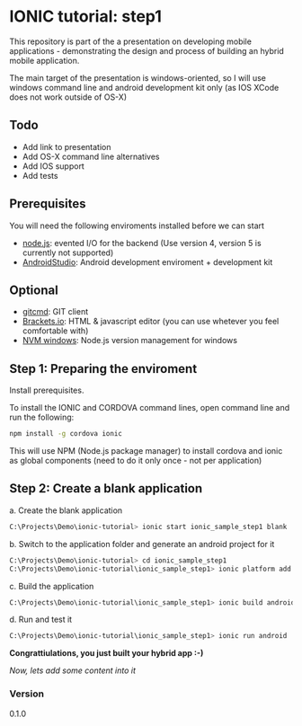 # IONIC tutorial: step1
This repository is part of the a presentation on developing mobile applications - demonstrating the design and process of building an hybrid mobile application.

The main target of the presentation is windows-oriented, so I will use windows command line and android development kit only (as IOS XCode does not work outside of OS-X)

## Todo
- Add link to presentation
- Add OS-X command line alternatives
- Add IOS support
- Add tests

## Prerequisites
You will need the following enviroments installed before we can start
* [node.js]: evented I/O for the backend (Use version 4, version 5 is currently not supported)
* [AndroidStudio]: Android development enviroment + development kit

## Optional
* [gitcmd]: GIT client
* [Brackets.io]: HTML & javascript editor (you can use whetever you feel comfortable with)
* [NVM windows]: Node.js version management for windows

## Step 1: Preparing the enviroment
Install prerequisites.

To install the IONIC and CORDOVA command lines, open command line and run the following:
```sh
npm install -g cordova ionic
```
This will use NPM (Node.js package manager) to install cordova and ionic as global components (need to do it only once - not per application)

## Step 2: Create a blank application
a. Create the blank application
```sh
C:\Projects\Demo\ionic-tutorial> ionic start ionic_sample_step1 blank
```
b. Switch to the application folder and generate an android project for it
```sh
C:\Projects\Demo\ionic-tutorial> cd ionic_sample_step1
C:\Projects\Demo\ionic-tutorial\ionic_sample_step1> ionic platform add android
```
c. Build the application
```sh
C:\Projects\Demo\ionic-tutorial\ionic_sample_step1> ionic build android
```
d. Run and test it
```sh
C:\Projects\Demo\ionic-tutorial\ionic_sample_step1> ionic run android
```
**Congrattiulations, you just built your hybrid app :-)**

*Now, lets add some content into it*

### Version
0.1.0

[//]: # (These are reference links used in the body of this note and get stripped out when the markdown processor does its job. There is no need to format nicely because it shouldn't be seen. Thanks SO - http://stackoverflow.com/questions/4823468/store-comments-in-markdown-syntax)


   [dill]: <https://github.com/joemccann/dillinger>
   [git-repo-url]: <https://github.com/joemccann/dillinger.git>
   [john gruber]: <http://daringfireball.net>
   [@thomasfuchs]: <http://twitter.com/thomasfuchs>
   [df1]: <http://daringfireball.net/projects/markdown/>
   [marked]: <https://github.com/chjj/marked>
   [Ace Editor]: <http://ace.ajax.org>
   
   [Twitter Bootstrap]: <http://twitter.github.com/bootstrap/>
   [keymaster.js]: <https://github.com/madrobby/keymaster>
   [jQuery]: <http://jquery.com>
   [@tjholowaychuk]: <http://twitter.com/tjholowaychuk>
   [express]: <http://expressjs.com>
   [AngularJS]: <http://angularjs.org>
   [Gulp]: <http://gulpjs.com>

   [PlDb]: <https://github.com/joemccann/dillinger/tree/master/plugins/dropbox/README.md>
   [PlGh]:  <https://github.com/joemccann/dillinger/tree/master/plugins/github/README.md>
   [PlGd]: <https://github.com/joemccann/dillinger/tree/master/plugins/googledrive/README.md>
   [PlOd]: <https://github.com/joemccann/dillinger/tree/master/plugins/onedrive/README.md>

   [gitcmd]: <https://git-scm.com/downloads>
   [node.js]: <http://nodejs.org>
   [AndroidStudio]: <http://developer.android.com/sdk/index.html>
   [Brackets.io]: <http://brackets.io/>
   [NVM windows]: <https://github.com/coreybutler/nvm-windows>
